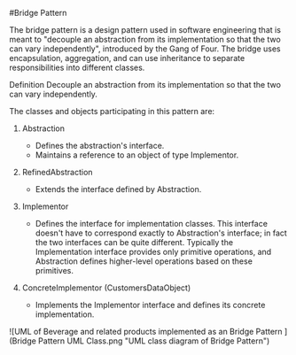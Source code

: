 #Bridge Pattern

The bridge pattern is a design pattern used in software engineering that is meant to "decouple an abstraction from its implementation so that the two can vary independently", introduced by the Gang of Four. The bridge uses encapsulation, aggregation, and can use inheritance to separate responsibilities into different classes.

Definition
Decouple an abstraction from its implementation so that the two can vary independently.

The classes and objects participating in this pattern are:

1) Abstraction   
   - Defines the abstraction's interface.
   - Maintains a reference to an object of type Implementor.

2) RefinedAbstraction    
   - Extends the interface defined by Abstraction.

3) Implementor   
   - Defines the interface for implementation classes. This interface doesn't have to correspond exactly to Abstraction's    interface; in fact the two interfaces can be quite different. Typically the Implementation interface provides only primitive operations, and Abstraction defines higher-level operations based on these primitives.

4) ConcreteImplementor   (CustomersDataObject)
   - Implements the Implementor interface and defines its concrete implementation.

![UML of Beverage and related products implemented as an Bridge Pattern ](Bridge Pattern UML Class.png "UML class diagram of Bridge Pattern")
